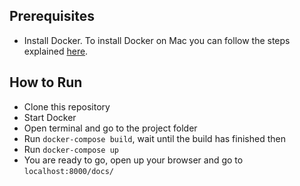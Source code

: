 ## Prerequisites ##
- Install Docker. To install Docker on Mac you can follow the steps explained [here](https://docs.docker.com/docker-for-mac/install/).

## How to Run ##
- Clone this repository
- Start Docker
- Open terminal and go to the project folder
- Run `docker-compose build`, wait until the build has finished then
- Run `docker-compose up`
- You are ready to go, open up your browser and go to `localhost:8000/docs/`